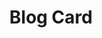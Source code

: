 ---
title: Blog Card
component: "cards"
seo:
  page_title: Blog Card
  meta_description:
  featured_image: /uploads/featured-image.jpg
  featured_image_alt:
hero:
  heading:
  body:
  hero_image:
    image: /uploads/featured-image.jpg
    image_alt:
html_example:
  - |
    <article class="card flex flex-column">
        <div class="card__meta">
            <a href="#" class="btn btn--secondary btn--category" aria-label="View all example posts">example</a>
        </div>
        <div class="card__image-wrap cover-image">
            <img src="https://source.unsplash.com/random/800x600?space" alt="" class="card__img">
            <div class="card__overlay">
                <div class="btn btn--secondary" aria-label="">Read More</div>
            </div>
        </div>
        <div class="card__content flow">
            <h3 class="h4"><a class="card__link no-decoration" href="#">Blog Title</a></h3>
            <div class="card__summary font-size-xs">Lorem ipsum dolor sit amet, consectetur adipiscing elit, sed do eiusmod tempor incididunt ut labore et dolore magna aliqua. Ultrices neque ornare aenean euismod elementum.</div>
        </div>
    </article>
css_example:
  - |
    .card {
        position: relative;
        list-style-type: none;
        max-width: 30ch;
        margin-inline: auto;
        margin-block-start: 0;
        transition: $transition;
        background-color: $white;
        box-shadow: 0 4px 8px rgba(0, 0, 0, .15);

    &:hover, 
    &:focus {
        transform: translateY(-10px);

        .card__overlay {
            opacity: 1;
        }

        .card__img {
        transform: scale(1.1);
        }

        .service-card__underline {
            transform: scaleX(1.5);
        }
    }
    }

    .card::after {
        position: absolute;
        bottom: -5px;
        right: 0;
        content: "";
        width: 75%;
        height: 10px;
        background-color: $secondary-color;
    }

    .card__meta {
        position: absolute;
        top: -18px;
        left: 0;
        z-index: 8;
    }

    .card__image-wrap {
        position: relative;
        width: 100%;
        aspect-ratio: 3/2;
    }

        .card__img {
        inline-size: 100%;
        object-fit: cover;
        transition: $transition;
    }

    .card__overlay {
        display: grid;
        place-items: center;
        position: absolute;
        top: 0;
        right: 0;
        bottom: 0;
        left: 0;
        background: linear-gradient(109.95deg, rgba(0, 0, 0, 0.15) 0%, rgba($primary-color, 0.5) 100%);
        opacity: 0;
        transition: opacity .3s ease-in-out;
    }

    .card__content {
        padding: $ic-200;
    }

    .card__link::after {
        position: absolute;
        top: 0;
        left: 0;
        z-index: 7;
        height: 100%;
        width: 100%;
        content: "";
    }
---